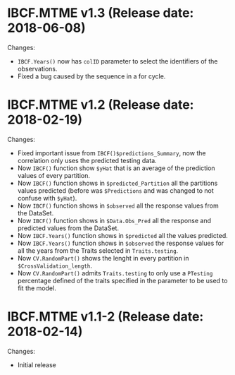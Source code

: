 IBCF.MTME v1.3 (Release date: 2018-06-08)
==============

Changes:
* `IBCF.Years()` now has `colID` parameter to select the identifiers of the observations.
* Fixed a bug caused by the sequence in a for cycle.

IBCF.MTME v1.2 (Release date: 2018-02-19)
==============

Changes:

* Fixed important issue from `IBCF()$predictions_Summary`, now the correlation only uses the predicted testing data.
* Now `IBCF()` function show `$yHat` that is an average of the prediction values of every partition.
* Now `IBCF()` function shows in `$predicted_Partition` all the partitions values predicted (before was `$Predictions` and was changed to not confuse with `$yHat`).
* Now `IBCF()` function shows in `$observed` all the response values from the DataSet.
* Now `IBCF()` function shows in `$Data.Obs_Pred` all the response and predicted values from the DataSet.
* Now `IBCF.Years()` function shows in `$predicted` all the values predicted.
* Now `IBCF.Years()` function shows in `$observed` the response values for all the years from the Traits selected in `Traits.testing`.
* Now `CV.RandomPart()` shows the lenght in every partition in `$CrossValidation_length`.
* Now `CV.RandomPart()` admits `Traits.testing` to only use a `PTesting` percentage defined of the traits specified in the parameter to be used to fit the model.


IBCF.MTME v1.1-2 (Release date: 2018-02-14)
==============

Changes:

* Initial release